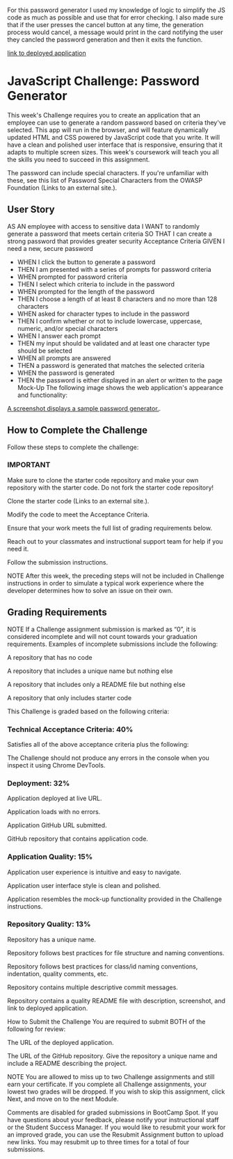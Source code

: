 <p>For this password generator I used my knowledge of logic to simplify the JS code as much as possible and use that for error checking.  I also made sure that if the user presses the cancel button at any time, the generation process would cancel, a message would print in the card notifying the user they cancled the password generation and then it exits the function.</p>

[link to deployed application](https://relentlessnc.github.io/challenge_3_solution/)

# JavaScript Challenge: Password Generator
This week's Challenge requires you to create an application that an employee can use to generate a random password based on criteria they've selected. This app will run in the browser, and will feature dynamically updated HTML and CSS powered by JavaScript code that you write. It will have a clean and polished user interface that is responsive, ensuring that it adapts to multiple screen sizes. This week's coursework will teach you all the skills you need to succeed in this assignment.

The password can include special characters. If you're unfamiliar with these, see this list of Password Special Characters from the OWASP Foundation (Links to an external site.).

## User Story
AS AN employee with access to sensitive data
I WANT to randomly generate a password that meets certain criteria
SO THAT I can create a strong password that provides greater security
Acceptance Criteria
GIVEN I need a new, secure password
- WHEN I click the button to generate a password
 - THEN I am presented with a series of prompts for password criteria
- WHEN prompted for password criteria
 - THEN I select which criteria to include in the password
- WHEN prompted for the length of the password
 - THEN I choose a length of at least 8 characters and no more than 128 characters
- WHEN asked for character types to include in the password
 - THEN I confirm whether or not to include lowercase, uppercase, numeric, and/or special characters
- WHEN I answer each prompt
 - THEN my input should be validated and at least one character type should be selected
- WHEN all prompts are answered
 - THEN a password is generated that matches the selected criteria
- WHEN the password is generated
 - THEN the password is either displayed in an alert or written to the page
Mock-Up
The following image shows the web application's appearance and functionality:

[A screenshot displays a sample password generator.](images/03-javascript-homework-demo.png).

## How to Complete the Challenge
Follow these steps to complete the challenge:

### IMPORTANT
Make sure to clone the starter code repository and make your own repository with the starter code. Do not fork the starter code repository!

Clone the starter code (Links to an external site.).

Modify the code to meet the Acceptance Criteria.

Ensure that your work meets the full list of grading requirements below.

Reach out to your classmates and instructional support team for help if you need it.

Follow the submission instructions.

NOTE
After this week, the preceding steps will not be included in Challenge instructions in order to simulate a typical work experience where the developer determines how to solve an issue on their own.

## Grading Requirements
NOTE
If a Challenge assignment submission is marked as “0”, it is considered incomplete and will not count towards your graduation requirements. Examples of incomplete submissions include the following:

A repository that has no code

A repository that includes a unique name but nothing else

A repository that includes only a README file but nothing else

A repository that only includes starter code

This Challenge is graded based on the following criteria:

### Technical Acceptance Criteria: 40%
Satisfies all of the above acceptance criteria plus the following:

The Challenge should not produce any errors in the console when you inspect it using Chrome DevTools.
### Deployment: 32%
Application deployed at live URL.

Application loads with no errors.

Application GitHub URL submitted.

GitHub repository that contains application code.

### Application Quality: 15%
Application user experience is intuitive and easy to navigate.

Application user interface style is clean and polished.

Application resembles the mock-up functionality provided in the Challenge instructions.

### Repository Quality: 13%
Repository has a unique name.

Repository follows best practices for file structure and naming conventions.

Repository follows best practices for class/id naming conventions, indentation, quality comments, etc.

Repository contains multiple descriptive commit messages.

Repository contains a quality README file with description, screenshot, and link to deployed application.

How to Submit the Challenge
You are required to submit BOTH of the following for review:

The URL of the deployed application.

The URL of the GitHub repository. Give the repository a unique name and include a README describing the project.

NOTE
You are allowed to miss up to two Challenge assignments and still earn your certificate. If you complete all Challenge assignments, your lowest two grades will be dropped. If you wish to skip this assignment, click Next, and move on to the next Module.

Comments are disabled for graded submissions in BootCamp Spot. If you have questions about your feedback, please notify your instructional staff or the Student Success Manager. If you would like to resubmit your work for an improved grade, you can use the Resubmit Assignment button to upload new links. You may resubmit up to three times for a total of four submissions.